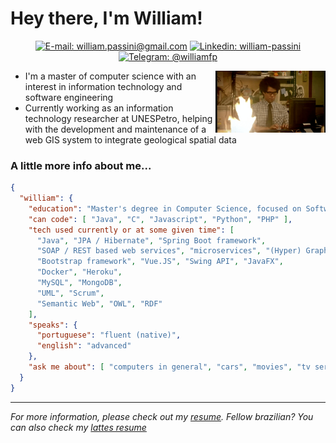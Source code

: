 # Hey there, I'm William!

<div align="center">

  [![E-mail: william.passini@gmail.com](https://img.shields.io/badge/william.passini%40gmail.com-red?style=for-the-badge&logo=Gmail&logoColor=white)](mailto:william.passini@gmail.com)
  [![Linkedin: william-passini](https://img.shields.io/badge/william--passini-blue?style=for-the-badge&logo=Linkedin&logoColor=white&link=https://www.linkedin.com/in/william-passini/)](https://www.linkedin.com/in/william-passini/)
  [![Telegram: @williamfp](https://img.shields.io/badge/@williamfp-blue?style=for-the-badge&logo=Telegram&logoColor=white&link=https://t.me/williamfp)](https://t.me/williamfp)

</div>

<img align='right' src=resources/hi.gif width='35%'>

+ I'm a master of computer science with an interest in information technology and software engineering
+ Currently working as an information technology researcher at UNESPetro, helping with the development and maintenance of a web GIS system to integrate geological spatial data

### A little more info about me...

```json
{
  "william": {
    "education": "Master's degree in Computer Science, focused on Software Engineering and Databases",
    "can code": [ "Java", "C", "Javascript", "Python", "PHP" ],
    "tech used currently or at some given time": [
      "Java", "JPA / Hibernate", "Spring Boot framework", 
      "SOAP / REST based web services", "microservices", "(Hyper) GraphQL",
      "Bootstrap framework", "Vue.JS", "Swing API", "JavaFX",
      "Docker", "Heroku",
      "MySQL", "MongoDB",
      "UML", "Scrum",
      "Semantic Web", "OWL", "RDF"
    ],
    "speaks": {
      "portuguese": "fluent (native)",
      "english": "advanced"
    },
    "ask me about": [ "computers in general", "cars", "movies", "tv series" ]
  }
}
```

---

*For more information, please check out my [resume](http://registry.jsonresume.org/williamfp). Fellow brazilian? You can also check my [lattes resume](http://lattes.cnpq.br/7186277607235229)*
